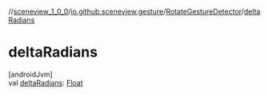 //[sceneview_1_0_0](../../../index.md)/[io.github.sceneview.gesture](../index.md)/[RotateGestureDetector](index.md)/[deltaRadians](delta-radians.md)

# deltaRadians

[androidJvm]\
val [deltaRadians](delta-radians.md): [Float](https://kotlinlang.org/api/latest/jvm/stdlib/kotlin/-float/index.html)
